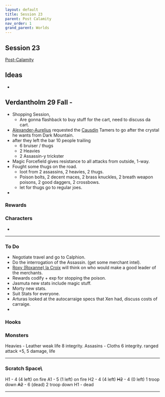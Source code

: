 ```yaml
---
layout: default
title: Session 23
parent: Post Calamity
nav_order: 1
grand_parent: Worlds
---
```

## Session 23
[Post-Calamity](Post-Calamity)

## Ideas
* 
## Verdantholm 29 Fall -
* Shopping Session,
	* Are gonna flashback to buy stuff for the cart, need to discuss da cart.
* [Alexander-Aurelius](Game/Worlds/Post-Calamity/Alexander-Aurelius) requested the [Causdin](Game/Worlds/Post-Calamity/Causdin#Causdin) Tamers to go after the crystal he wants from Dark Mountain.
* after they left the bar 10 people trailing
	* 6 bruiser / thugs
	* 2 Heavies
	* 2 Assassin-y trickster
* Magic Forcefield gives resistance to all attacks from outside, 1-way.
* Fought some thugs on the road.
	* loot from 2 assassins, 2 heavies, 2 thugs.
	* Poison bolts, 2 decent maces, 2 brass knuckles, 2 breath weapon poisons, 2 good daggers, 2 crossbows.
	* let for thugs go to regular joes.
* 

### Rewards

### Characters
* 
 ---

### To Do
* Negotiate travel and go to Calphion.
* Do the interrogation of the Assassin. (get some merchant intel).
* [Roxy (Roxanne) la Croix](Game/Worlds/Post-Calamity/Verdantholm#Roxy%20(Roxanne)%20la%20Croix) will think on who would make a good leader of the merchants.
* Rewards codify + exp for stopping the poison.
* Jasmuta new stats include magic stuff.
* Morty new stats.
* Suit Stats for everyone.
* Arturas looked at the autocarraige specs that Xen had, discuss costs of carraige.
* 

### Hooks

### Monsters
Heavies - Leather weak life 8 integrity.
Assasins - Cloths 6 integrity. ranged attack +5, 5 damage, life


---

### Scratch Space\
H1 - 4 (4 left) on fire 
A1 - 5 (1 left) on fire 
H2 - 4 (4 left) 
~~H2~~ - 4 (0 left) 
1 troop down 
~~A2~~ - 6 (dead)
2 troop down
H1 - dead








---